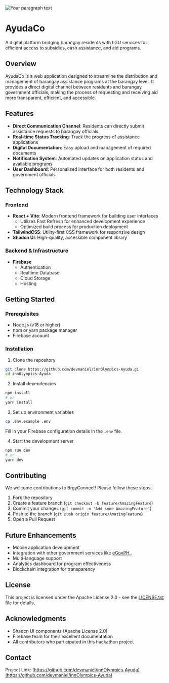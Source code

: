 ![Your paragraph text](https://github.com/user-attachments/assets/410ae888-a8ed-40ae-a99b-344de22ecac1)
# AyudaCo

A digital platform bridging barangay residents with LGU services for efficient access to subsidies, cash assistance, and aid programs.

## Overview

AyudaCo is a web application designed to streamline the distribution and management of barangay assistance programs at the barangay level. It provides a direct digital channel between residents and barangay government officials, making the process of requesting and receiving aid more transparent, efficient, and accessible.

## Features

- **Direct Communication Channel**: Residents can directly submit assistance requests to barangay officials
- **Real-time Status Tracking**: Track the progress of assistance applications
- **Digital Documentation**: Easy upload and management of required documents
- **Notification System**: Automated updates on application status and available programs
- **User Dashboard**: Personalized interface for both residents and government officials

## Technology Stack

### Frontend
- **React + Vite**: Modern frontend framework for building user interfaces
  - Utilizes Fast Refresh for enhanced development experience
  - Optimized build process for production deployment
- **TailwindCSS**: Utility-first CSS framework for responsive design
- **Shadcn UI**: High-quality, accessible component library

### Backend & Infrastructure
- **Firebase**
  - Authentication
  - Realtime Database
  - Cloud Storage
  - Hosting

## Getting Started

### Prerequisites
- Node.js (v16 or higher)
- npm or yarn package manager
- Firebase account

### Installation

1. Clone the repository
```bash
git clone https://github.com/devmaniel/innOlympics-Ayuda.gi
cd innOlympics-Ayuda
```

2. Install dependencies
```bash
npm install
# or
yarn install
```

3. Set up environment variables
```bash
cp .env.example .env
```
Fill in your Firebase configuration details in the `.env` file.

4. Start the development server
```bash
npm run dev
# or
yarn dev
```

## Contributing

We welcome contributions to BrgyConnect! Please follow these steps:

1. Fork the repository
2. Create a feature branch (`git checkout -b feature/AmazingFeature`)
3. Commit your changes (`git commit -m 'Add some AmazingFeature'`)
4. Push to the branch (`git push origin feature/AmazingFeature`)
5. Open a Pull Request

## Future Enhancements

- Mobile application development
- Integration with other government services like [eGovPH.](https://e.gov.ph/).
- Multi-language support
- Analytics dashboard for program effectiveness
- Blockchain integration for transparency

## License

This project is licensed under the Apache License 2.0 - see the [LICENSE.txt](LICENSE.txt) file for details.

## Acknowledgments

- Shadcn UI components (Apache License 2.0)
- Firebase team for their excellent documentation
- All contributors who participated in this hackathon project

## Contact

Project Link: [https://github.com/devmaniel/innOlympics-Ayuda](https://github.com/devmaniel/innOlympics-Ayuda)
